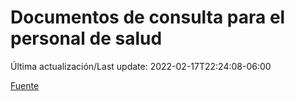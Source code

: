 # Documentos de consulta para el personal de salud

Última actualización/Last update: 2022-02-17T22:24:08-06:00

 [Fuente](https://coronavirus.gob.mx/personal-de-salud/documentos-de-consulta/)
